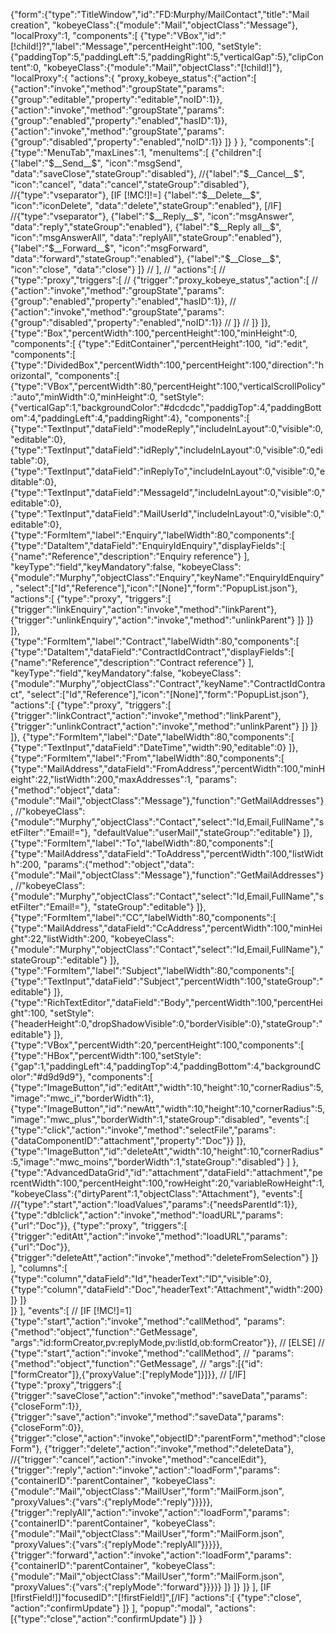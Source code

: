{"form":{"type":"TitleWindow","id":"FD:Murphy/MailContact","title":"Mail creation",
"kobeyeClass":{"module":"Mail","objectClass":"Message"},
"localProxy":1,
"components":[
	{"type":"VBox","id":"[!child!]?","label":"Message","percentHeight":100,
"setStyle":{"paddingTop":5,"paddingLeft":5,"paddingRight":5,"verticalGap":5},"clipContent":0,
"kobeyeClass":{"module":"Mail","objectClass":"[!child!]"},
"localProxy":{
	"actions":{
		"proxy_kobeye_status":{"action":[
			{"action":"invoke","method":"groupState","params":{"group":"editable","property":"editable","noID":1}},
			{"action":"invoke","method":"groupState","params":{"group":"enabled","property":"enabled","hasID":1}},
			{"action":"invoke","method":"groupState","params":{"group":"disabled","property":"enabled","noID":1}}
		]}
	}
},
"components":[
	{"type":"MenuTab","maxLines":1,
	"menuItems":[
		{"children":[
			{"label":"$__Send__$", "icon":"msgSend", "data":"saveClose","stateGroup":"disabled"},
			//{"label":"$__Cancel__$", "icon":"cancel", "data":"cancel","stateGroup":"disabled"},
			//{"type":"vseparator"},
			[IF [!MC!]!=]
				{"label":"$__Delete__$", "icon":"iconDelete", "data":"delete","stateGroup":"enabled"},
			[/IF]
			//{"type":"vseparator"},
			{"label":"$__Reply__$", "icon":"msgAnswer", "data":"reply","stateGroup":"enabled"},
			{"label":"$__Reply all__$", "icon":"msgAnswerAll", "data":"replyAll","stateGroup":"enabled"},
			{"label":"$__Forward__$", "icon":"msgForward", "data":"forward","stateGroup":"enabled"},
			{"label":"$__Close__$", "icon":"close", "data":"close"}
		]}
//	],
//	"actions":[
//		{"type":"proxy","triggers":[
//			{"trigger":"proxy_kobeye_status","action":[
//				{"action":"invoke","method":"groupState","params":{"group":"enabled","property":"enabled","hasID":1}},
//				{"action":"invoke","method":"groupState","params":{"group":"disabled","property":"enabled","noID":1}}
//			]}
//		]}
	]},
	{"type":"Box","percentWidth":100,"percentHeight":100,"minHeight":0,
	"components":[
		{"type":"EditContainer","percentHeight":100, "id":"edit",
		"components":[
			{"type":"DividedBox","percentWidth":100,"percentHeight":100,"direction":"horizontal",
			"components":[							
				{"type":"VBox","percentWidth":80,"percentHeight":100,"verticalScrollPolicy":"auto","minWidth":0,"minHeight":0,
				"setStyle":{"verticalGap":1,"backgroundColor":"#dcdcdc","paddigTop":4,"paddingBottom":4,"paddingLeft":4,"paddingRight":4},
				"components":[
					{"type":"TextInput","dataField":"modeReply","includeInLayout":0,"visible":0,"editable":0},
					{"type":"TextInput","dataField":"idReply","includeInLayout":0,"visible":0,"editable":0},
					{"type":"TextInput","dataField":"inReplyTo","includeInLayout":0,"visible":0,"editable":0},
					{"type":"TextInput","dataField":"MessageId","includeInLayout":0,"visible":0,"editable":0},
					{"type":"TextInput","dataField":"MailUserId","includeInLayout":0,"visible":0,"editable":0},
					{"type":"FormItem","label":"Enquiry","labelWidth":80,"components":[
						{"type":"DataItem","dataField":"EnquiryIdEnquiry","displayFields":[
							{"name":"Reference","description":"Enquiry reference"}
						],
						"keyType":"field","keyMandatory":false,
						"kobeyeClass":{"module":"Murphy","objectClass":"Enquiry","keyName":"EnquiryIdEnquiry",
						"select":["Id","Reference"],"icon":"[None]","form":"PopupList.json"},
						"actions":[
							{"type":"proxy", "triggers":[
								{"trigger":"linkEnquiry","action":"invoke","method":"linkParent"},
								{"trigger":"unlinkEnquiry","action":"invoke","method":"unlinkParent"}
							]}
						]}
					]},					
					{"type":"FormItem","label":"Contract","labelWidth":80,"components":[
						{"type":"DataItem","dataField":"ContractIdContract","displayFields":[
							{"name":"Reference","description":"Contract reference"}
						],
						"keyType":"field","keyMandatory":false,
						"kobeyeClass":{"module":"Murphy","objectClass":"Contract","keyName":"ContractIdContract",
						"select":["Id","Reference"],"icon":"[None]","form":"PopupList.json"},
						"actions":[
							{"type":"proxy", "triggers":[
								{"trigger":"linkContract","action":"invoke","method":"linkParent"},
								{"trigger":"unlinkContract","action":"invoke","method":"unlinkParent"}
							]}
						]}
					]},	
					{"type":"FormItem","label":"Date","labelWidth":80,"components":[
						{"type":"TextInput","dataField":"DateTime","width":90,"editable":0}
					]},					
					{"type":"FormItem","label":"From","labelWidth":80,"components":[
						{"type":"MailAddress","dataField":"FromAddress","percentWidth":100,"minHeight":22,"listWidth":200,"maxAddresses":1,
						"params":{"method":"object","data":{"module":"Mail","objectClass":"Message"},"function":"GetMailAddresses"},
						//"kobeyeClass":{"module":"Murphy","objectClass":"Contact","select":"Id,Email,FullName","setFilter":"Email!="},
						"defaultValue":"userMail","stateGroup":"editable"}
					]},					
					{"type":"FormItem","label":"To","labelWidth":80,"components":[
						{"type":"MailAddress","dataField":"ToAddress","percentWidth":100,"listWidth":200,
						"params":{"method":"object","data":{"module":"Mail","objectClass":"Message"},"function":"GetMailAddresses"},
						//"kobeyeClass":{"module":"Murphy","objectClass":"Contact","select":"Id,Email,FullName","setFilter":"Email!="},
						"stateGroup":"editable"}
					]},					
					{"type":"FormItem","label":"CC","labelWidth":80,"components":[
						{"type":"MailAddress","dataField":"CcAddress","percentWidth":100,"minHeight":22,"listWidth":200,
						"kobeyeClass":{"module":"Murphy","objectClass":"Contact","select":"Id,Email,FullName"},"stateGroup":"editable"}
					]},					
					{"type":"FormItem","label":"Subject","labelWidth":80,"components":[
						{"type":"TextInput","dataField":"Subject","percentWidth":100,"stateGroup":"editable"}
					]},
					{"type":"RichTextEditor","dataField":"Body","percentWidth":100,"percentHeight":100,
					"setStyle":{"headerHeight":0,"dropShadowVisible":0,"borderVisible":0},"stateGroup":"editable"}
				]},
				{"type":"VBox","percentWidth":20,"percentHeight":100,"components":[
					{"type":"HBox","percentWidth":100,"setStyle":{"gap":1,"paddingLeft":4,"paddingTop":4,"paddingBottom":4,"backgroundColor":"#d9d9d9"},
						"components":[
							{"type":"ImageButton","id":"editAtt","width":10,"height":10,"cornerRadius":5,"image":"mwc_i","borderWidth":1},
							{"type":"ImageButton","id":"newAtt","width":10,"height":10,"cornerRadius":5,"image":"mwc_plus","borderWidth":1,"stateGroup":"disabled",
							"events":[
								{"type":"click","action":"invoke","method":"selectFile","params":{"dataComponentID":"attachment","property":"Doc"}}
							]},
							{"type":"ImageButton","id":"deleteAtt","width":10,"height":10,"cornerRadius":5,"image":"mwc_moins","borderWidth":1,"stateGroup":"disabled"}
						]
					},
					{"type":"AdvancedDataGrid","id":"attachment","dataField":"attachment","percentWidth":100,"percentHeight":100,"rowHeight":20,"variableRowHeight":1,
					"kobeyeClass":{"dirtyParent":1,"objectClass":"Attachment"},
					"events":[
						//{"type":"start","action":"loadValues","params":{"needsParentId":1}},
						{"type":"dblclick","action":"invoke","method":"loadURL","params":{"url":"Doc"}},
						{"type":"proxy", "triggers":[
							{"trigger":"editAtt","action":"invoke","method":"loadURL","params":{"url":"Doc"}},
							{"trigger":"deleteAtt","action":"invoke","method":"deleteFromSelection"}
						]}
					],
					"columns":[
						{"type":"column","dataField":"Id","headerText":"ID","visible":0},
						{"type":"column","dataField":"Doc","headerText":"Attachment","width":200}
					]}
				]}				
			]}
		],
		"events":[
//			[IF [!MC!]=1]
				{"type":"start","action":"invoke","method":"callMethod",
				"params":{"method":"object","function":"GetMessage",
				"args":"id:formCreator,pv:replyMode,pv:listId,ob:formCreator"}},
//			[ELSE]
//				{"type":"start","action":"invoke","method":"callMethod",
//				"params":{"method":"object","function":"GetMessage",
//				"args":[{"id":["formCreator"]},{"proxyValue":["replyMode"]}]}},
//			[/IF]
			{"type":"proxy","triggers":[
				{"trigger":"saveClose","action":"invoke","method":"saveData","params":{"closeForm":1}},
				{"trigger":"save","action":"invoke","method":"saveData","params":{"closeForm":0}},
				{"trigger":"close","action":"invoke","objectID":"parentForm","method":"closeForm"},
				{"trigger":"delete","action":"invoke","method":"deleteData"},
				//{"trigger":"cancel","action":"invoke","method":"cancelEdit"},
				{"trigger":"reply","action":"invoke","action":"loadForm","params":{"containerID":"parentContainer",
				"kobeyeClass":{"module":"Mail","objectClass":"MailUser","form":"MailForm.json",
				"proxyValues":{"vars":{"replyMode":"reply"}}}}},
				{"trigger":"replyAll","action":"invoke","action":"loadForm","params":{"containerID":"parentContainer",
				"kobeyeClass":{"module":"Mail","objectClass":"MailUser","form":"MailForm.json",
				"proxyValues":{"vars":{"replyMode":"replyAll"}}}}},
				{"trigger":"forward","action":"invoke","action":"loadForm","params":{"containerID":"parentContainer",
				"kobeyeClass":{"module":"Mail","objectClass":"MailUser","form":"MailForm.json",
				"proxyValues":{"vars":{"replyMode":"forward"}}}}}
			]}
		]}
	]}
],
[IF [!firstField!]]"focusedID":"[!firstField!]",[/IF]
"actions":[
	{"type":"close", "action":"confirmUpdate"}
]}
],
"popup":"modal",
"actions":[{"type":"close","action":"confirmUpdate"}
]}
}
